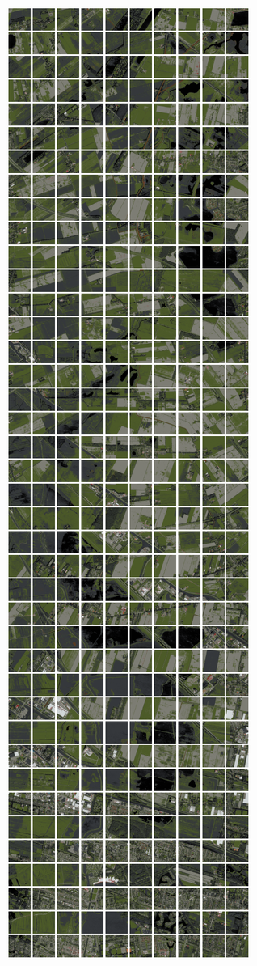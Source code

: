 <html>
<div>
<img src="https://github.com/HakkaTjakka/NL_TILE_MAP/blob/main/18/649/-1065/r.6490.-10650.png" height="44" width="44">
<img src="https://github.com/HakkaTjakka/NL_TILE_MAP/blob/main/18/649/-1065/r.6491.-10650.png" height="44" width="44">
<img src="https://github.com/HakkaTjakka/NL_TILE_MAP/blob/main/18/649/-1065/r.6492.-10650.png" height="44" width="44">
<img src="https://github.com/HakkaTjakka/NL_TILE_MAP/blob/main/18/649/-1065/r.6493.-10650.png" height="44" width="44">
<img src="https://github.com/HakkaTjakka/NL_TILE_MAP/blob/main/18/649/-1065/r.6494.-10650.png" height="44" width="44">
<img src="https://github.com/HakkaTjakka/NL_TILE_MAP/blob/main/18/649/-1065/r.6495.-10650.png" height="44" width="44">
<img src="https://github.com/HakkaTjakka/NL_TILE_MAP/blob/main/18/649/-1065/r.6496.-10650.png" height="44" width="44">
<img src="https://github.com/HakkaTjakka/NL_TILE_MAP/blob/main/18/649/-1065/r.6497.-10650.png" height="44" width="44">
<img src="https://github.com/HakkaTjakka/NL_TILE_MAP/blob/main/18/649/-1065/r.6498.-10650.png" height="44" width="44">
<img src="https://github.com/HakkaTjakka/NL_TILE_MAP/blob/main/18/649/-1065/r.6499.-10650.png" height="44" width="44">
<img src="https://github.com/HakkaTjakka/NL_TILE_MAP/blob/main/18/650/-1065/r.6500.-10650.png" height="44" width="44">
<img src="https://github.com/HakkaTjakka/NL_TILE_MAP/blob/main/18/650/-1065/r.6501.-10650.png" height="44" width="44">
<img src="https://github.com/HakkaTjakka/NL_TILE_MAP/blob/main/18/650/-1065/r.6502.-10650.png" height="44" width="44">
<img src="https://github.com/HakkaTjakka/NL_TILE_MAP/blob/main/18/650/-1065/r.6503.-10650.png" height="44" width="44">
<img src="https://github.com/HakkaTjakka/NL_TILE_MAP/blob/main/18/650/-1065/r.6504.-10650.png" height="44" width="44">
<img src="https://github.com/HakkaTjakka/NL_TILE_MAP/blob/main/18/650/-1065/r.6505.-10650.png" height="44" width="44">
<img src="https://github.com/HakkaTjakka/NL_TILE_MAP/blob/main/18/650/-1065/r.6506.-10650.png" height="44" width="44">
<img src="https://github.com/HakkaTjakka/NL_TILE_MAP/blob/main/18/650/-1065/r.6507.-10650.png" height="44" width="44">
<img src="https://github.com/HakkaTjakka/NL_TILE_MAP/blob/main/18/650/-1065/r.6508.-10650.png" height="44" width="44">
<img src="https://github.com/HakkaTjakka/NL_TILE_MAP/blob/main/18/650/-1065/r.6509.-10650.png" height="44" width="44">
<br>
<img src="https://github.com/HakkaTjakka/NL_TILE_MAP/blob/main/18/649/-1065/r.6490.-10649.png" height="44" width="44">
<img src="https://github.com/HakkaTjakka/NL_TILE_MAP/blob/main/18/649/-1065/r.6491.-10649.png" height="44" width="44">
<img src="https://github.com/HakkaTjakka/NL_TILE_MAP/blob/main/18/649/-1065/r.6492.-10649.png" height="44" width="44">
<img src="https://github.com/HakkaTjakka/NL_TILE_MAP/blob/main/18/649/-1065/r.6493.-10649.png" height="44" width="44">
<img src="https://github.com/HakkaTjakka/NL_TILE_MAP/blob/main/18/649/-1065/r.6494.-10649.png" height="44" width="44">
<img src="https://github.com/HakkaTjakka/NL_TILE_MAP/blob/main/18/649/-1065/r.6495.-10649.png" height="44" width="44">
<img src="https://github.com/HakkaTjakka/NL_TILE_MAP/blob/main/18/649/-1065/r.6496.-10649.png" height="44" width="44">
<img src="https://github.com/HakkaTjakka/NL_TILE_MAP/blob/main/18/649/-1065/r.6497.-10649.png" height="44" width="44">
<img src="https://github.com/HakkaTjakka/NL_TILE_MAP/blob/main/18/649/-1065/r.6498.-10649.png" height="44" width="44">
<img src="https://github.com/HakkaTjakka/NL_TILE_MAP/blob/main/18/649/-1065/r.6499.-10649.png" height="44" width="44">
<img src="https://github.com/HakkaTjakka/NL_TILE_MAP/blob/main/18/650/-1065/r.6500.-10649.png" height="44" width="44">
<img src="https://github.com/HakkaTjakka/NL_TILE_MAP/blob/main/18/650/-1065/r.6501.-10649.png" height="44" width="44">
<img src="https://github.com/HakkaTjakka/NL_TILE_MAP/blob/main/18/650/-1065/r.6502.-10649.png" height="44" width="44">
<img src="https://github.com/HakkaTjakka/NL_TILE_MAP/blob/main/18/650/-1065/r.6503.-10649.png" height="44" width="44">
<img src="https://github.com/HakkaTjakka/NL_TILE_MAP/blob/main/18/650/-1065/r.6504.-10649.png" height="44" width="44">
<img src="https://github.com/HakkaTjakka/NL_TILE_MAP/blob/main/18/650/-1065/r.6505.-10649.png" height="44" width="44">
<img src="https://github.com/HakkaTjakka/NL_TILE_MAP/blob/main/18/650/-1065/r.6506.-10649.png" height="44" width="44">
<img src="https://github.com/HakkaTjakka/NL_TILE_MAP/blob/main/18/650/-1065/r.6507.-10649.png" height="44" width="44">
<img src="https://github.com/HakkaTjakka/NL_TILE_MAP/blob/main/18/650/-1065/r.6508.-10649.png" height="44" width="44">
<img src="https://github.com/HakkaTjakka/NL_TILE_MAP/blob/main/18/650/-1065/r.6509.-10649.png" height="44" width="44">
<br>
<img src="https://github.com/HakkaTjakka/NL_TILE_MAP/blob/main/18/649/-1065/r.6490.-10648.png" height="44" width="44">
<img src="https://github.com/HakkaTjakka/NL_TILE_MAP/blob/main/18/649/-1065/r.6491.-10648.png" height="44" width="44">
<img src="https://github.com/HakkaTjakka/NL_TILE_MAP/blob/main/18/649/-1065/r.6492.-10648.png" height="44" width="44">
<img src="https://github.com/HakkaTjakka/NL_TILE_MAP/blob/main/18/649/-1065/r.6493.-10648.png" height="44" width="44">
<img src="https://github.com/HakkaTjakka/NL_TILE_MAP/blob/main/18/649/-1065/r.6494.-10648.png" height="44" width="44">
<img src="https://github.com/HakkaTjakka/NL_TILE_MAP/blob/main/18/649/-1065/r.6495.-10648.png" height="44" width="44">
<img src="https://github.com/HakkaTjakka/NL_TILE_MAP/blob/main/18/649/-1065/r.6496.-10648.png" height="44" width="44">
<img src="https://github.com/HakkaTjakka/NL_TILE_MAP/blob/main/18/649/-1065/r.6497.-10648.png" height="44" width="44">
<img src="https://github.com/HakkaTjakka/NL_TILE_MAP/blob/main/18/649/-1065/r.6498.-10648.png" height="44" width="44">
<img src="https://github.com/HakkaTjakka/NL_TILE_MAP/blob/main/18/649/-1065/r.6499.-10648.png" height="44" width="44">
<img src="https://github.com/HakkaTjakka/NL_TILE_MAP/blob/main/18/650/-1065/r.6500.-10648.png" height="44" width="44">
<img src="https://github.com/HakkaTjakka/NL_TILE_MAP/blob/main/18/650/-1065/r.6501.-10648.png" height="44" width="44">
<img src="https://github.com/HakkaTjakka/NL_TILE_MAP/blob/main/18/650/-1065/r.6502.-10648.png" height="44" width="44">
<img src="https://github.com/HakkaTjakka/NL_TILE_MAP/blob/main/18/650/-1065/r.6503.-10648.png" height="44" width="44">
<img src="https://github.com/HakkaTjakka/NL_TILE_MAP/blob/main/18/650/-1065/r.6504.-10648.png" height="44" width="44">
<img src="https://github.com/HakkaTjakka/NL_TILE_MAP/blob/main/18/650/-1065/r.6505.-10648.png" height="44" width="44">
<img src="https://github.com/HakkaTjakka/NL_TILE_MAP/blob/main/18/650/-1065/r.6506.-10648.png" height="44" width="44">
<img src="https://github.com/HakkaTjakka/NL_TILE_MAP/blob/main/18/650/-1065/r.6507.-10648.png" height="44" width="44">
<img src="https://github.com/HakkaTjakka/NL_TILE_MAP/blob/main/18/650/-1065/r.6508.-10648.png" height="44" width="44">
<img src="https://github.com/HakkaTjakka/NL_TILE_MAP/blob/main/18/650/-1065/r.6509.-10648.png" height="44" width="44">
<br>
<img src="https://github.com/HakkaTjakka/NL_TILE_MAP/blob/main/18/649/-1065/r.6490.-10647.png" height="44" width="44">
<img src="https://github.com/HakkaTjakka/NL_TILE_MAP/blob/main/18/649/-1065/r.6491.-10647.png" height="44" width="44">
<img src="https://github.com/HakkaTjakka/NL_TILE_MAP/blob/main/18/649/-1065/r.6492.-10647.png" height="44" width="44">
<img src="https://github.com/HakkaTjakka/NL_TILE_MAP/blob/main/18/649/-1065/r.6493.-10647.png" height="44" width="44">
<img src="https://github.com/HakkaTjakka/NL_TILE_MAP/blob/main/18/649/-1065/r.6494.-10647.png" height="44" width="44">
<img src="https://github.com/HakkaTjakka/NL_TILE_MAP/blob/main/18/649/-1065/r.6495.-10647.png" height="44" width="44">
<img src="https://github.com/HakkaTjakka/NL_TILE_MAP/blob/main/18/649/-1065/r.6496.-10647.png" height="44" width="44">
<img src="https://github.com/HakkaTjakka/NL_TILE_MAP/blob/main/18/649/-1065/r.6497.-10647.png" height="44" width="44">
<img src="https://github.com/HakkaTjakka/NL_TILE_MAP/blob/main/18/649/-1065/r.6498.-10647.png" height="44" width="44">
<img src="https://github.com/HakkaTjakka/NL_TILE_MAP/blob/main/18/649/-1065/r.6499.-10647.png" height="44" width="44">
<img src="https://github.com/HakkaTjakka/NL_TILE_MAP/blob/main/18/650/-1065/r.6500.-10647.png" height="44" width="44">
<img src="https://github.com/HakkaTjakka/NL_TILE_MAP/blob/main/18/650/-1065/r.6501.-10647.png" height="44" width="44">
<img src="https://github.com/HakkaTjakka/NL_TILE_MAP/blob/main/18/650/-1065/r.6502.-10647.png" height="44" width="44">
<img src="https://github.com/HakkaTjakka/NL_TILE_MAP/blob/main/18/650/-1065/r.6503.-10647.png" height="44" width="44">
<img src="https://github.com/HakkaTjakka/NL_TILE_MAP/blob/main/18/650/-1065/r.6504.-10647.png" height="44" width="44">
<img src="https://github.com/HakkaTjakka/NL_TILE_MAP/blob/main/18/650/-1065/r.6505.-10647.png" height="44" width="44">
<img src="https://github.com/HakkaTjakka/NL_TILE_MAP/blob/main/18/650/-1065/r.6506.-10647.png" height="44" width="44">
<img src="https://github.com/HakkaTjakka/NL_TILE_MAP/blob/main/18/650/-1065/r.6507.-10647.png" height="44" width="44">
<img src="https://github.com/HakkaTjakka/NL_TILE_MAP/blob/main/18/650/-1065/r.6508.-10647.png" height="44" width="44">
<img src="https://github.com/HakkaTjakka/NL_TILE_MAP/blob/main/18/650/-1065/r.6509.-10647.png" height="44" width="44">
<br>
<img src="https://github.com/HakkaTjakka/NL_TILE_MAP/blob/main/18/649/-1065/r.6490.-10646.png" height="44" width="44">
<img src="https://github.com/HakkaTjakka/NL_TILE_MAP/blob/main/18/649/-1065/r.6491.-10646.png" height="44" width="44">
<img src="https://github.com/HakkaTjakka/NL_TILE_MAP/blob/main/18/649/-1065/r.6492.-10646.png" height="44" width="44">
<img src="https://github.com/HakkaTjakka/NL_TILE_MAP/blob/main/18/649/-1065/r.6493.-10646.png" height="44" width="44">
<img src="https://github.com/HakkaTjakka/NL_TILE_MAP/blob/main/18/649/-1065/r.6494.-10646.png" height="44" width="44">
<img src="https://github.com/HakkaTjakka/NL_TILE_MAP/blob/main/18/649/-1065/r.6495.-10646.png" height="44" width="44">
<img src="https://github.com/HakkaTjakka/NL_TILE_MAP/blob/main/18/649/-1065/r.6496.-10646.png" height="44" width="44">
<img src="https://github.com/HakkaTjakka/NL_TILE_MAP/blob/main/18/649/-1065/r.6497.-10646.png" height="44" width="44">
<img src="https://github.com/HakkaTjakka/NL_TILE_MAP/blob/main/18/649/-1065/r.6498.-10646.png" height="44" width="44">
<img src="https://github.com/HakkaTjakka/NL_TILE_MAP/blob/main/18/649/-1065/r.6499.-10646.png" height="44" width="44">
<img src="https://github.com/HakkaTjakka/NL_TILE_MAP/blob/main/18/650/-1065/r.6500.-10646.png" height="44" width="44">
<img src="https://github.com/HakkaTjakka/NL_TILE_MAP/blob/main/18/650/-1065/r.6501.-10646.png" height="44" width="44">
<img src="https://github.com/HakkaTjakka/NL_TILE_MAP/blob/main/18/650/-1065/r.6502.-10646.png" height="44" width="44">
<img src="https://github.com/HakkaTjakka/NL_TILE_MAP/blob/main/18/650/-1065/r.6503.-10646.png" height="44" width="44">
<img src="https://github.com/HakkaTjakka/NL_TILE_MAP/blob/main/18/650/-1065/r.6504.-10646.png" height="44" width="44">
<img src="https://github.com/HakkaTjakka/NL_TILE_MAP/blob/main/18/650/-1065/r.6505.-10646.png" height="44" width="44">
<img src="https://github.com/HakkaTjakka/NL_TILE_MAP/blob/main/18/650/-1065/r.6506.-10646.png" height="44" width="44">
<img src="https://github.com/HakkaTjakka/NL_TILE_MAP/blob/main/18/650/-1065/r.6507.-10646.png" height="44" width="44">
<img src="https://github.com/HakkaTjakka/NL_TILE_MAP/blob/main/18/650/-1065/r.6508.-10646.png" height="44" width="44">
<img src="https://github.com/HakkaTjakka/NL_TILE_MAP/blob/main/18/650/-1065/r.6509.-10646.png" height="44" width="44">
<br>
<img src="https://github.com/HakkaTjakka/NL_TILE_MAP/blob/main/18/649/-1065/r.6490.-10645.png" height="44" width="44">
<img src="https://github.com/HakkaTjakka/NL_TILE_MAP/blob/main/18/649/-1065/r.6491.-10645.png" height="44" width="44">
<img src="https://github.com/HakkaTjakka/NL_TILE_MAP/blob/main/18/649/-1065/r.6492.-10645.png" height="44" width="44">
<img src="https://github.com/HakkaTjakka/NL_TILE_MAP/blob/main/18/649/-1065/r.6493.-10645.png" height="44" width="44">
<img src="https://github.com/HakkaTjakka/NL_TILE_MAP/blob/main/18/649/-1065/r.6494.-10645.png" height="44" width="44">
<img src="https://github.com/HakkaTjakka/NL_TILE_MAP/blob/main/18/649/-1065/r.6495.-10645.png" height="44" width="44">
<img src="https://github.com/HakkaTjakka/NL_TILE_MAP/blob/main/18/649/-1065/r.6496.-10645.png" height="44" width="44">
<img src="https://github.com/HakkaTjakka/NL_TILE_MAP/blob/main/18/649/-1065/r.6497.-10645.png" height="44" width="44">
<img src="https://github.com/HakkaTjakka/NL_TILE_MAP/blob/main/18/649/-1065/r.6498.-10645.png" height="44" width="44">
<img src="https://github.com/HakkaTjakka/NL_TILE_MAP/blob/main/18/649/-1065/r.6499.-10645.png" height="44" width="44">
<img src="https://github.com/HakkaTjakka/NL_TILE_MAP/blob/main/18/650/-1065/r.6500.-10645.png" height="44" width="44">
<img src="https://github.com/HakkaTjakka/NL_TILE_MAP/blob/main/18/650/-1065/r.6501.-10645.png" height="44" width="44">
<img src="https://github.com/HakkaTjakka/NL_TILE_MAP/blob/main/18/650/-1065/r.6502.-10645.png" height="44" width="44">
<img src="https://github.com/HakkaTjakka/NL_TILE_MAP/blob/main/18/650/-1065/r.6503.-10645.png" height="44" width="44">
<img src="https://github.com/HakkaTjakka/NL_TILE_MAP/blob/main/18/650/-1065/r.6504.-10645.png" height="44" width="44">
<img src="https://github.com/HakkaTjakka/NL_TILE_MAP/blob/main/18/650/-1065/r.6505.-10645.png" height="44" width="44">
<img src="https://github.com/HakkaTjakka/NL_TILE_MAP/blob/main/18/650/-1065/r.6506.-10645.png" height="44" width="44">
<img src="https://github.com/HakkaTjakka/NL_TILE_MAP/blob/main/18/650/-1065/r.6507.-10645.png" height="44" width="44">
<img src="https://github.com/HakkaTjakka/NL_TILE_MAP/blob/main/18/650/-1065/r.6508.-10645.png" height="44" width="44">
<img src="https://github.com/HakkaTjakka/NL_TILE_MAP/blob/main/18/650/-1065/r.6509.-10645.png" height="44" width="44">
<br>
<img src="https://github.com/HakkaTjakka/NL_TILE_MAP/blob/main/18/649/-1065/r.6490.-10644.png" height="44" width="44">
<img src="https://github.com/HakkaTjakka/NL_TILE_MAP/blob/main/18/649/-1065/r.6491.-10644.png" height="44" width="44">
<img src="https://github.com/HakkaTjakka/NL_TILE_MAP/blob/main/18/649/-1065/r.6492.-10644.png" height="44" width="44">
<img src="https://github.com/HakkaTjakka/NL_TILE_MAP/blob/main/18/649/-1065/r.6493.-10644.png" height="44" width="44">
<img src="https://github.com/HakkaTjakka/NL_TILE_MAP/blob/main/18/649/-1065/r.6494.-10644.png" height="44" width="44">
<img src="https://github.com/HakkaTjakka/NL_TILE_MAP/blob/main/18/649/-1065/r.6495.-10644.png" height="44" width="44">
<img src="https://github.com/HakkaTjakka/NL_TILE_MAP/blob/main/18/649/-1065/r.6496.-10644.png" height="44" width="44">
<img src="https://github.com/HakkaTjakka/NL_TILE_MAP/blob/main/18/649/-1065/r.6497.-10644.png" height="44" width="44">
<img src="https://github.com/HakkaTjakka/NL_TILE_MAP/blob/main/18/649/-1065/r.6498.-10644.png" height="44" width="44">
<img src="https://github.com/HakkaTjakka/NL_TILE_MAP/blob/main/18/649/-1065/r.6499.-10644.png" height="44" width="44">
<img src="https://github.com/HakkaTjakka/NL_TILE_MAP/blob/main/18/650/-1065/r.6500.-10644.png" height="44" width="44">
<img src="https://github.com/HakkaTjakka/NL_TILE_MAP/blob/main/18/650/-1065/r.6501.-10644.png" height="44" width="44">
<img src="https://github.com/HakkaTjakka/NL_TILE_MAP/blob/main/18/650/-1065/r.6502.-10644.png" height="44" width="44">
<img src="https://github.com/HakkaTjakka/NL_TILE_MAP/blob/main/18/650/-1065/r.6503.-10644.png" height="44" width="44">
<img src="https://github.com/HakkaTjakka/NL_TILE_MAP/blob/main/18/650/-1065/r.6504.-10644.png" height="44" width="44">
<img src="https://github.com/HakkaTjakka/NL_TILE_MAP/blob/main/18/650/-1065/r.6505.-10644.png" height="44" width="44">
<img src="https://github.com/HakkaTjakka/NL_TILE_MAP/blob/main/18/650/-1065/r.6506.-10644.png" height="44" width="44">
<img src="https://github.com/HakkaTjakka/NL_TILE_MAP/blob/main/18/650/-1065/r.6507.-10644.png" height="44" width="44">
<img src="https://github.com/HakkaTjakka/NL_TILE_MAP/blob/main/18/650/-1065/r.6508.-10644.png" height="44" width="44">
<img src="https://github.com/HakkaTjakka/NL_TILE_MAP/blob/main/18/650/-1065/r.6509.-10644.png" height="44" width="44">
<br>
<img src="https://github.com/HakkaTjakka/NL_TILE_MAP/blob/main/18/649/-1065/r.6490.-10643.png" height="44" width="44">
<img src="https://github.com/HakkaTjakka/NL_TILE_MAP/blob/main/18/649/-1065/r.6491.-10643.png" height="44" width="44">
<img src="https://github.com/HakkaTjakka/NL_TILE_MAP/blob/main/18/649/-1065/r.6492.-10643.png" height="44" width="44">
<img src="https://github.com/HakkaTjakka/NL_TILE_MAP/blob/main/18/649/-1065/r.6493.-10643.png" height="44" width="44">
<img src="https://github.com/HakkaTjakka/NL_TILE_MAP/blob/main/18/649/-1065/r.6494.-10643.png" height="44" width="44">
<img src="https://github.com/HakkaTjakka/NL_TILE_MAP/blob/main/18/649/-1065/r.6495.-10643.png" height="44" width="44">
<img src="https://github.com/HakkaTjakka/NL_TILE_MAP/blob/main/18/649/-1065/r.6496.-10643.png" height="44" width="44">
<img src="https://github.com/HakkaTjakka/NL_TILE_MAP/blob/main/18/649/-1065/r.6497.-10643.png" height="44" width="44">
<img src="https://github.com/HakkaTjakka/NL_TILE_MAP/blob/main/18/649/-1065/r.6498.-10643.png" height="44" width="44">
<img src="https://github.com/HakkaTjakka/NL_TILE_MAP/blob/main/18/649/-1065/r.6499.-10643.png" height="44" width="44">
<img src="https://github.com/HakkaTjakka/NL_TILE_MAP/blob/main/18/650/-1065/r.6500.-10643.png" height="44" width="44">
<img src="https://github.com/HakkaTjakka/NL_TILE_MAP/blob/main/18/650/-1065/r.6501.-10643.png" height="44" width="44">
<img src="https://github.com/HakkaTjakka/NL_TILE_MAP/blob/main/18/650/-1065/r.6502.-10643.png" height="44" width="44">
<img src="https://github.com/HakkaTjakka/NL_TILE_MAP/blob/main/18/650/-1065/r.6503.-10643.png" height="44" width="44">
<img src="https://github.com/HakkaTjakka/NL_TILE_MAP/blob/main/18/650/-1065/r.6504.-10643.png" height="44" width="44">
<img src="https://github.com/HakkaTjakka/NL_TILE_MAP/blob/main/18/650/-1065/r.6505.-10643.png" height="44" width="44">
<img src="https://github.com/HakkaTjakka/NL_TILE_MAP/blob/main/18/650/-1065/r.6506.-10643.png" height="44" width="44">
<img src="https://github.com/HakkaTjakka/NL_TILE_MAP/blob/main/18/650/-1065/r.6507.-10643.png" height="44" width="44">
<img src="https://github.com/HakkaTjakka/NL_TILE_MAP/blob/main/18/650/-1065/r.6508.-10643.png" height="44" width="44">
<img src="https://github.com/HakkaTjakka/NL_TILE_MAP/blob/main/18/650/-1065/r.6509.-10643.png" height="44" width="44">
<br>
<img src="https://github.com/HakkaTjakka/NL_TILE_MAP/blob/main/18/649/-1065/r.6490.-10642.png" height="44" width="44">
<img src="https://github.com/HakkaTjakka/NL_TILE_MAP/blob/main/18/649/-1065/r.6491.-10642.png" height="44" width="44">
<img src="https://github.com/HakkaTjakka/NL_TILE_MAP/blob/main/18/649/-1065/r.6492.-10642.png" height="44" width="44">
<img src="https://github.com/HakkaTjakka/NL_TILE_MAP/blob/main/18/649/-1065/r.6493.-10642.png" height="44" width="44">
<img src="https://github.com/HakkaTjakka/NL_TILE_MAP/blob/main/18/649/-1065/r.6494.-10642.png" height="44" width="44">
<img src="https://github.com/HakkaTjakka/NL_TILE_MAP/blob/main/18/649/-1065/r.6495.-10642.png" height="44" width="44">
<img src="https://github.com/HakkaTjakka/NL_TILE_MAP/blob/main/18/649/-1065/r.6496.-10642.png" height="44" width="44">
<img src="https://github.com/HakkaTjakka/NL_TILE_MAP/blob/main/18/649/-1065/r.6497.-10642.png" height="44" width="44">
<img src="https://github.com/HakkaTjakka/NL_TILE_MAP/blob/main/18/649/-1065/r.6498.-10642.png" height="44" width="44">
<img src="https://github.com/HakkaTjakka/NL_TILE_MAP/blob/main/18/649/-1065/r.6499.-10642.png" height="44" width="44">
<img src="https://github.com/HakkaTjakka/NL_TILE_MAP/blob/main/18/650/-1065/r.6500.-10642.png" height="44" width="44">
<img src="https://github.com/HakkaTjakka/NL_TILE_MAP/blob/main/18/650/-1065/r.6501.-10642.png" height="44" width="44">
<img src="https://github.com/HakkaTjakka/NL_TILE_MAP/blob/main/18/650/-1065/r.6502.-10642.png" height="44" width="44">
<img src="https://github.com/HakkaTjakka/NL_TILE_MAP/blob/main/18/650/-1065/r.6503.-10642.png" height="44" width="44">
<img src="https://github.com/HakkaTjakka/NL_TILE_MAP/blob/main/18/650/-1065/r.6504.-10642.png" height="44" width="44">
<img src="https://github.com/HakkaTjakka/NL_TILE_MAP/blob/main/18/650/-1065/r.6505.-10642.png" height="44" width="44">
<img src="https://github.com/HakkaTjakka/NL_TILE_MAP/blob/main/18/650/-1065/r.6506.-10642.png" height="44" width="44">
<img src="https://github.com/HakkaTjakka/NL_TILE_MAP/blob/main/18/650/-1065/r.6507.-10642.png" height="44" width="44">
<img src="https://github.com/HakkaTjakka/NL_TILE_MAP/blob/main/18/650/-1065/r.6508.-10642.png" height="44" width="44">
<img src="https://github.com/HakkaTjakka/NL_TILE_MAP/blob/main/18/650/-1065/r.6509.-10642.png" height="44" width="44">
<br>
<img src="https://github.com/HakkaTjakka/NL_TILE_MAP/blob/main/18/649/-1065/r.6490.-10641.png" height="44" width="44">
<img src="https://github.com/HakkaTjakka/NL_TILE_MAP/blob/main/18/649/-1065/r.6491.-10641.png" height="44" width="44">
<img src="https://github.com/HakkaTjakka/NL_TILE_MAP/blob/main/18/649/-1065/r.6492.-10641.png" height="44" width="44">
<img src="https://github.com/HakkaTjakka/NL_TILE_MAP/blob/main/18/649/-1065/r.6493.-10641.png" height="44" width="44">
<img src="https://github.com/HakkaTjakka/NL_TILE_MAP/blob/main/18/649/-1065/r.6494.-10641.png" height="44" width="44">
<img src="https://github.com/HakkaTjakka/NL_TILE_MAP/blob/main/18/649/-1065/r.6495.-10641.png" height="44" width="44">
<img src="https://github.com/HakkaTjakka/NL_TILE_MAP/blob/main/18/649/-1065/r.6496.-10641.png" height="44" width="44">
<img src="https://github.com/HakkaTjakka/NL_TILE_MAP/blob/main/18/649/-1065/r.6497.-10641.png" height="44" width="44">
<img src="https://github.com/HakkaTjakka/NL_TILE_MAP/blob/main/18/649/-1065/r.6498.-10641.png" height="44" width="44">
<img src="https://github.com/HakkaTjakka/NL_TILE_MAP/blob/main/18/649/-1065/r.6499.-10641.png" height="44" width="44">
<img src="https://github.com/HakkaTjakka/NL_TILE_MAP/blob/main/18/650/-1065/r.6500.-10641.png" height="44" width="44">
<img src="https://github.com/HakkaTjakka/NL_TILE_MAP/blob/main/18/650/-1065/r.6501.-10641.png" height="44" width="44">
<img src="https://github.com/HakkaTjakka/NL_TILE_MAP/blob/main/18/650/-1065/r.6502.-10641.png" height="44" width="44">
<img src="https://github.com/HakkaTjakka/NL_TILE_MAP/blob/main/18/650/-1065/r.6503.-10641.png" height="44" width="44">
<img src="https://github.com/HakkaTjakka/NL_TILE_MAP/blob/main/18/650/-1065/r.6504.-10641.png" height="44" width="44">
<img src="https://github.com/HakkaTjakka/NL_TILE_MAP/blob/main/18/650/-1065/r.6505.-10641.png" height="44" width="44">
<img src="https://github.com/HakkaTjakka/NL_TILE_MAP/blob/main/18/650/-1065/r.6506.-10641.png" height="44" width="44">
<img src="https://github.com/HakkaTjakka/NL_TILE_MAP/blob/main/18/650/-1065/r.6507.-10641.png" height="44" width="44">
<img src="https://github.com/HakkaTjakka/NL_TILE_MAP/blob/main/18/650/-1065/r.6508.-10641.png" height="44" width="44">
<img src="https://github.com/HakkaTjakka/NL_TILE_MAP/blob/main/18/650/-1065/r.6509.-10641.png" height="44" width="44">
<br>
<img src="https://github.com/HakkaTjakka/NL_TILE_MAP/blob/main/18/649/-1064/r.6490.-10640.png" height="44" width="44">
<img src="https://github.com/HakkaTjakka/NL_TILE_MAP/blob/main/18/649/-1064/r.6491.-10640.png" height="44" width="44">
<img src="https://github.com/HakkaTjakka/NL_TILE_MAP/blob/main/18/649/-1064/r.6492.-10640.png" height="44" width="44">
<img src="https://github.com/HakkaTjakka/NL_TILE_MAP/blob/main/18/649/-1064/r.6493.-10640.png" height="44" width="44">
<img src="https://github.com/HakkaTjakka/NL_TILE_MAP/blob/main/18/649/-1064/r.6494.-10640.png" height="44" width="44">
<img src="https://github.com/HakkaTjakka/NL_TILE_MAP/blob/main/18/649/-1064/r.6495.-10640.png" height="44" width="44">
<img src="https://github.com/HakkaTjakka/NL_TILE_MAP/blob/main/18/649/-1064/r.6496.-10640.png" height="44" width="44">
<img src="https://github.com/HakkaTjakka/NL_TILE_MAP/blob/main/18/649/-1064/r.6497.-10640.png" height="44" width="44">
<img src="https://github.com/HakkaTjakka/NL_TILE_MAP/blob/main/18/649/-1064/r.6498.-10640.png" height="44" width="44">
<img src="https://github.com/HakkaTjakka/NL_TILE_MAP/blob/main/18/649/-1064/r.6499.-10640.png" height="44" width="44">
<img src="https://github.com/HakkaTjakka/NL_TILE_MAP/blob/main/18/650/-1064/r.6500.-10640.png" height="44" width="44">
<img src="https://github.com/HakkaTjakka/NL_TILE_MAP/blob/main/18/650/-1064/r.6501.-10640.png" height="44" width="44">
<img src="https://github.com/HakkaTjakka/NL_TILE_MAP/blob/main/18/650/-1064/r.6502.-10640.png" height="44" width="44">
<img src="https://github.com/HakkaTjakka/NL_TILE_MAP/blob/main/18/650/-1064/r.6503.-10640.png" height="44" width="44">
<img src="https://github.com/HakkaTjakka/NL_TILE_MAP/blob/main/18/650/-1064/r.6504.-10640.png" height="44" width="44">
<img src="https://github.com/HakkaTjakka/NL_TILE_MAP/blob/main/18/650/-1064/r.6505.-10640.png" height="44" width="44">
<img src="https://github.com/HakkaTjakka/NL_TILE_MAP/blob/main/18/650/-1064/r.6506.-10640.png" height="44" width="44">
<img src="https://github.com/HakkaTjakka/NL_TILE_MAP/blob/main/18/650/-1064/r.6507.-10640.png" height="44" width="44">
<img src="https://github.com/HakkaTjakka/NL_TILE_MAP/blob/main/18/650/-1064/r.6508.-10640.png" height="44" width="44">
<img src="https://github.com/HakkaTjakka/NL_TILE_MAP/blob/main/18/650/-1064/r.6509.-10640.png" height="44" width="44">
<br>
<img src="https://github.com/HakkaTjakka/NL_TILE_MAP/blob/main/18/649/-1064/r.6490.-10639.png" height="44" width="44">
<img src="https://github.com/HakkaTjakka/NL_TILE_MAP/blob/main/18/649/-1064/r.6491.-10639.png" height="44" width="44">
<img src="https://github.com/HakkaTjakka/NL_TILE_MAP/blob/main/18/649/-1064/r.6492.-10639.png" height="44" width="44">
<img src="https://github.com/HakkaTjakka/NL_TILE_MAP/blob/main/18/649/-1064/r.6493.-10639.png" height="44" width="44">
<img src="https://github.com/HakkaTjakka/NL_TILE_MAP/blob/main/18/649/-1064/r.6494.-10639.png" height="44" width="44">
<img src="https://github.com/HakkaTjakka/NL_TILE_MAP/blob/main/18/649/-1064/r.6495.-10639.png" height="44" width="44">
<img src="https://github.com/HakkaTjakka/NL_TILE_MAP/blob/main/18/649/-1064/r.6496.-10639.png" height="44" width="44">
<img src="https://github.com/HakkaTjakka/NL_TILE_MAP/blob/main/18/649/-1064/r.6497.-10639.png" height="44" width="44">
<img src="https://github.com/HakkaTjakka/NL_TILE_MAP/blob/main/18/649/-1064/r.6498.-10639.png" height="44" width="44">
<img src="https://github.com/HakkaTjakka/NL_TILE_MAP/blob/main/18/649/-1064/r.6499.-10639.png" height="44" width="44">
<img src="https://github.com/HakkaTjakka/NL_TILE_MAP/blob/main/18/650/-1064/r.6500.-10639.png" height="44" width="44">
<img src="https://github.com/HakkaTjakka/NL_TILE_MAP/blob/main/18/650/-1064/r.6501.-10639.png" height="44" width="44">
<img src="https://github.com/HakkaTjakka/NL_TILE_MAP/blob/main/18/650/-1064/r.6502.-10639.png" height="44" width="44">
<img src="https://github.com/HakkaTjakka/NL_TILE_MAP/blob/main/18/650/-1064/r.6503.-10639.png" height="44" width="44">
<img src="https://github.com/HakkaTjakka/NL_TILE_MAP/blob/main/18/650/-1064/r.6504.-10639.png" height="44" width="44">
<img src="https://github.com/HakkaTjakka/NL_TILE_MAP/blob/main/18/650/-1064/r.6505.-10639.png" height="44" width="44">
<img src="https://github.com/HakkaTjakka/NL_TILE_MAP/blob/main/18/650/-1064/r.6506.-10639.png" height="44" width="44">
<img src="https://github.com/HakkaTjakka/NL_TILE_MAP/blob/main/18/650/-1064/r.6507.-10639.png" height="44" width="44">
<img src="https://github.com/HakkaTjakka/NL_TILE_MAP/blob/main/18/650/-1064/r.6508.-10639.png" height="44" width="44">
<img src="https://github.com/HakkaTjakka/NL_TILE_MAP/blob/main/18/650/-1064/r.6509.-10639.png" height="44" width="44">
<br>
<img src="https://github.com/HakkaTjakka/NL_TILE_MAP/blob/main/18/649/-1064/r.6490.-10638.png" height="44" width="44">
<img src="https://github.com/HakkaTjakka/NL_TILE_MAP/blob/main/18/649/-1064/r.6491.-10638.png" height="44" width="44">
<img src="https://github.com/HakkaTjakka/NL_TILE_MAP/blob/main/18/649/-1064/r.6492.-10638.png" height="44" width="44">
<img src="https://github.com/HakkaTjakka/NL_TILE_MAP/blob/main/18/649/-1064/r.6493.-10638.png" height="44" width="44">
<img src="https://github.com/HakkaTjakka/NL_TILE_MAP/blob/main/18/649/-1064/r.6494.-10638.png" height="44" width="44">
<img src="https://github.com/HakkaTjakka/NL_TILE_MAP/blob/main/18/649/-1064/r.6495.-10638.png" height="44" width="44">
<img src="https://github.com/HakkaTjakka/NL_TILE_MAP/blob/main/18/649/-1064/r.6496.-10638.png" height="44" width="44">
<img src="https://github.com/HakkaTjakka/NL_TILE_MAP/blob/main/18/649/-1064/r.6497.-10638.png" height="44" width="44">
<img src="https://github.com/HakkaTjakka/NL_TILE_MAP/blob/main/18/649/-1064/r.6498.-10638.png" height="44" width="44">
<img src="https://github.com/HakkaTjakka/NL_TILE_MAP/blob/main/18/649/-1064/r.6499.-10638.png" height="44" width="44">
<img src="https://github.com/HakkaTjakka/NL_TILE_MAP/blob/main/18/650/-1064/r.6500.-10638.png" height="44" width="44">
<img src="https://github.com/HakkaTjakka/NL_TILE_MAP/blob/main/18/650/-1064/r.6501.-10638.png" height="44" width="44">
<img src="https://github.com/HakkaTjakka/NL_TILE_MAP/blob/main/18/650/-1064/r.6502.-10638.png" height="44" width="44">
<img src="https://github.com/HakkaTjakka/NL_TILE_MAP/blob/main/18/650/-1064/r.6503.-10638.png" height="44" width="44">
<img src="https://github.com/HakkaTjakka/NL_TILE_MAP/blob/main/18/650/-1064/r.6504.-10638.png" height="44" width="44">
<img src="https://github.com/HakkaTjakka/NL_TILE_MAP/blob/main/18/650/-1064/r.6505.-10638.png" height="44" width="44">
<img src="https://github.com/HakkaTjakka/NL_TILE_MAP/blob/main/18/650/-1064/r.6506.-10638.png" height="44" width="44">
<img src="https://github.com/HakkaTjakka/NL_TILE_MAP/blob/main/18/650/-1064/r.6507.-10638.png" height="44" width="44">
<img src="https://github.com/HakkaTjakka/NL_TILE_MAP/blob/main/18/650/-1064/r.6508.-10638.png" height="44" width="44">
<img src="https://github.com/HakkaTjakka/NL_TILE_MAP/blob/main/18/650/-1064/r.6509.-10638.png" height="44" width="44">
<br>
<img src="https://github.com/HakkaTjakka/NL_TILE_MAP/blob/main/18/649/-1064/r.6490.-10637.png" height="44" width="44">
<img src="https://github.com/HakkaTjakka/NL_TILE_MAP/blob/main/18/649/-1064/r.6491.-10637.png" height="44" width="44">
<img src="https://github.com/HakkaTjakka/NL_TILE_MAP/blob/main/18/649/-1064/r.6492.-10637.png" height="44" width="44">
<img src="https://github.com/HakkaTjakka/NL_TILE_MAP/blob/main/18/649/-1064/r.6493.-10637.png" height="44" width="44">
<img src="https://github.com/HakkaTjakka/NL_TILE_MAP/blob/main/18/649/-1064/r.6494.-10637.png" height="44" width="44">
<img src="https://github.com/HakkaTjakka/NL_TILE_MAP/blob/main/18/649/-1064/r.6495.-10637.png" height="44" width="44">
<img src="https://github.com/HakkaTjakka/NL_TILE_MAP/blob/main/18/649/-1064/r.6496.-10637.png" height="44" width="44">
<img src="https://github.com/HakkaTjakka/NL_TILE_MAP/blob/main/18/649/-1064/r.6497.-10637.png" height="44" width="44">
<img src="https://github.com/HakkaTjakka/NL_TILE_MAP/blob/main/18/649/-1064/r.6498.-10637.png" height="44" width="44">
<img src="https://github.com/HakkaTjakka/NL_TILE_MAP/blob/main/18/649/-1064/r.6499.-10637.png" height="44" width="44">
<img src="https://github.com/HakkaTjakka/NL_TILE_MAP/blob/main/18/650/-1064/r.6500.-10637.png" height="44" width="44">
<img src="https://github.com/HakkaTjakka/NL_TILE_MAP/blob/main/18/650/-1064/r.6501.-10637.png" height="44" width="44">
<img src="https://github.com/HakkaTjakka/NL_TILE_MAP/blob/main/18/650/-1064/r.6502.-10637.png" height="44" width="44">
<img src="https://github.com/HakkaTjakka/NL_TILE_MAP/blob/main/18/650/-1064/r.6503.-10637.png" height="44" width="44">
<img src="https://github.com/HakkaTjakka/NL_TILE_MAP/blob/main/18/650/-1064/r.6504.-10637.png" height="44" width="44">
<img src="https://github.com/HakkaTjakka/NL_TILE_MAP/blob/main/18/650/-1064/r.6505.-10637.png" height="44" width="44">
<img src="https://github.com/HakkaTjakka/NL_TILE_MAP/blob/main/18/650/-1064/r.6506.-10637.png" height="44" width="44">
<img src="https://github.com/HakkaTjakka/NL_TILE_MAP/blob/main/18/650/-1064/r.6507.-10637.png" height="44" width="44">
<img src="https://github.com/HakkaTjakka/NL_TILE_MAP/blob/main/18/650/-1064/r.6508.-10637.png" height="44" width="44">
<img src="https://github.com/HakkaTjakka/NL_TILE_MAP/blob/main/18/650/-1064/r.6509.-10637.png" height="44" width="44">
<br>
<img src="https://github.com/HakkaTjakka/NL_TILE_MAP/blob/main/18/649/-1064/r.6490.-10636.png" height="44" width="44">
<img src="https://github.com/HakkaTjakka/NL_TILE_MAP/blob/main/18/649/-1064/r.6491.-10636.png" height="44" width="44">
<img src="https://github.com/HakkaTjakka/NL_TILE_MAP/blob/main/18/649/-1064/r.6492.-10636.png" height="44" width="44">
<img src="https://github.com/HakkaTjakka/NL_TILE_MAP/blob/main/18/649/-1064/r.6493.-10636.png" height="44" width="44">
<img src="https://github.com/HakkaTjakka/NL_TILE_MAP/blob/main/18/649/-1064/r.6494.-10636.png" height="44" width="44">
<img src="https://github.com/HakkaTjakka/NL_TILE_MAP/blob/main/18/649/-1064/r.6495.-10636.png" height="44" width="44">
<img src="https://github.com/HakkaTjakka/NL_TILE_MAP/blob/main/18/649/-1064/r.6496.-10636.png" height="44" width="44">
<img src="https://github.com/HakkaTjakka/NL_TILE_MAP/blob/main/18/649/-1064/r.6497.-10636.png" height="44" width="44">
<img src="https://github.com/HakkaTjakka/NL_TILE_MAP/blob/main/18/649/-1064/r.6498.-10636.png" height="44" width="44">
<img src="https://github.com/HakkaTjakka/NL_TILE_MAP/blob/main/18/649/-1064/r.6499.-10636.png" height="44" width="44">
<img src="https://github.com/HakkaTjakka/NL_TILE_MAP/blob/main/18/650/-1064/r.6500.-10636.png" height="44" width="44">
<img src="https://github.com/HakkaTjakka/NL_TILE_MAP/blob/main/18/650/-1064/r.6501.-10636.png" height="44" width="44">
<img src="https://github.com/HakkaTjakka/NL_TILE_MAP/blob/main/18/650/-1064/r.6502.-10636.png" height="44" width="44">
<img src="https://github.com/HakkaTjakka/NL_TILE_MAP/blob/main/18/650/-1064/r.6503.-10636.png" height="44" width="44">
<img src="https://github.com/HakkaTjakka/NL_TILE_MAP/blob/main/18/650/-1064/r.6504.-10636.png" height="44" width="44">
<img src="https://github.com/HakkaTjakka/NL_TILE_MAP/blob/main/18/650/-1064/r.6505.-10636.png" height="44" width="44">
<img src="https://github.com/HakkaTjakka/NL_TILE_MAP/blob/main/18/650/-1064/r.6506.-10636.png" height="44" width="44">
<img src="https://github.com/HakkaTjakka/NL_TILE_MAP/blob/main/18/650/-1064/r.6507.-10636.png" height="44" width="44">
<img src="https://github.com/HakkaTjakka/NL_TILE_MAP/blob/main/18/650/-1064/r.6508.-10636.png" height="44" width="44">
<img src="https://github.com/HakkaTjakka/NL_TILE_MAP/blob/main/18/650/-1064/r.6509.-10636.png" height="44" width="44">
<br>
<img src="https://github.com/HakkaTjakka/NL_TILE_MAP/blob/main/18/649/-1064/r.6490.-10635.png" height="44" width="44">
<img src="https://github.com/HakkaTjakka/NL_TILE_MAP/blob/main/18/649/-1064/r.6491.-10635.png" height="44" width="44">
<img src="https://github.com/HakkaTjakka/NL_TILE_MAP/blob/main/18/649/-1064/r.6492.-10635.png" height="44" width="44">
<img src="https://github.com/HakkaTjakka/NL_TILE_MAP/blob/main/18/649/-1064/r.6493.-10635.png" height="44" width="44">
<img src="https://github.com/HakkaTjakka/NL_TILE_MAP/blob/main/18/649/-1064/r.6494.-10635.png" height="44" width="44">
<img src="https://github.com/HakkaTjakka/NL_TILE_MAP/blob/main/18/649/-1064/r.6495.-10635.png" height="44" width="44">
<img src="https://github.com/HakkaTjakka/NL_TILE_MAP/blob/main/18/649/-1064/r.6496.-10635.png" height="44" width="44">
<img src="https://github.com/HakkaTjakka/NL_TILE_MAP/blob/main/18/649/-1064/r.6497.-10635.png" height="44" width="44">
<img src="https://github.com/HakkaTjakka/NL_TILE_MAP/blob/main/18/649/-1064/r.6498.-10635.png" height="44" width="44">
<img src="https://github.com/HakkaTjakka/NL_TILE_MAP/blob/main/18/649/-1064/r.6499.-10635.png" height="44" width="44">
<img src="https://github.com/HakkaTjakka/NL_TILE_MAP/blob/main/18/650/-1064/r.6500.-10635.png" height="44" width="44">
<img src="https://github.com/HakkaTjakka/NL_TILE_MAP/blob/main/18/650/-1064/r.6501.-10635.png" height="44" width="44">
<img src="https://github.com/HakkaTjakka/NL_TILE_MAP/blob/main/18/650/-1064/r.6502.-10635.png" height="44" width="44">
<img src="https://github.com/HakkaTjakka/NL_TILE_MAP/blob/main/18/650/-1064/r.6503.-10635.png" height="44" width="44">
<img src="https://github.com/HakkaTjakka/NL_TILE_MAP/blob/main/18/650/-1064/r.6504.-10635.png" height="44" width="44">
<img src="https://github.com/HakkaTjakka/NL_TILE_MAP/blob/main/18/650/-1064/r.6505.-10635.png" height="44" width="44">
<img src="https://github.com/HakkaTjakka/NL_TILE_MAP/blob/main/18/650/-1064/r.6506.-10635.png" height="44" width="44">
<img src="https://github.com/HakkaTjakka/NL_TILE_MAP/blob/main/18/650/-1064/r.6507.-10635.png" height="44" width="44">
<img src="https://github.com/HakkaTjakka/NL_TILE_MAP/blob/main/18/650/-1064/r.6508.-10635.png" height="44" width="44">
<img src="https://github.com/HakkaTjakka/NL_TILE_MAP/blob/main/18/650/-1064/r.6509.-10635.png" height="44" width="44">
<br>
<img src="https://github.com/HakkaTjakka/NL_TILE_MAP/blob/main/18/649/-1064/r.6490.-10634.png" height="44" width="44">
<img src="https://github.com/HakkaTjakka/NL_TILE_MAP/blob/main/18/649/-1064/r.6491.-10634.png" height="44" width="44">
<img src="https://github.com/HakkaTjakka/NL_TILE_MAP/blob/main/18/649/-1064/r.6492.-10634.png" height="44" width="44">
<img src="https://github.com/HakkaTjakka/NL_TILE_MAP/blob/main/18/649/-1064/r.6493.-10634.png" height="44" width="44">
<img src="https://github.com/HakkaTjakka/NL_TILE_MAP/blob/main/18/649/-1064/r.6494.-10634.png" height="44" width="44">
<img src="https://github.com/HakkaTjakka/NL_TILE_MAP/blob/main/18/649/-1064/r.6495.-10634.png" height="44" width="44">
<img src="https://github.com/HakkaTjakka/NL_TILE_MAP/blob/main/18/649/-1064/r.6496.-10634.png" height="44" width="44">
<img src="https://github.com/HakkaTjakka/NL_TILE_MAP/blob/main/18/649/-1064/r.6497.-10634.png" height="44" width="44">
<img src="https://github.com/HakkaTjakka/NL_TILE_MAP/blob/main/18/649/-1064/r.6498.-10634.png" height="44" width="44">
<img src="https://github.com/HakkaTjakka/NL_TILE_MAP/blob/main/18/649/-1064/r.6499.-10634.png" height="44" width="44">
<img src="https://github.com/HakkaTjakka/NL_TILE_MAP/blob/main/18/650/-1064/r.6500.-10634.png" height="44" width="44">
<img src="https://github.com/HakkaTjakka/NL_TILE_MAP/blob/main/18/650/-1064/r.6501.-10634.png" height="44" width="44">
<img src="https://github.com/HakkaTjakka/NL_TILE_MAP/blob/main/18/650/-1064/r.6502.-10634.png" height="44" width="44">
<img src="https://github.com/HakkaTjakka/NL_TILE_MAP/blob/main/18/650/-1064/r.6503.-10634.png" height="44" width="44">
<img src="https://github.com/HakkaTjakka/NL_TILE_MAP/blob/main/18/650/-1064/r.6504.-10634.png" height="44" width="44">
<img src="https://github.com/HakkaTjakka/NL_TILE_MAP/blob/main/18/650/-1064/r.6505.-10634.png" height="44" width="44">
<img src="https://github.com/HakkaTjakka/NL_TILE_MAP/blob/main/18/650/-1064/r.6506.-10634.png" height="44" width="44">
<img src="https://github.com/HakkaTjakka/NL_TILE_MAP/blob/main/18/650/-1064/r.6507.-10634.png" height="44" width="44">
<img src="https://github.com/HakkaTjakka/NL_TILE_MAP/blob/main/18/650/-1064/r.6508.-10634.png" height="44" width="44">
<img src="https://github.com/HakkaTjakka/NL_TILE_MAP/blob/main/18/650/-1064/r.6509.-10634.png" height="44" width="44">
<br>
<img src="https://github.com/HakkaTjakka/NL_TILE_MAP/blob/main/18/649/-1064/r.6490.-10633.png" height="44" width="44">
<img src="https://github.com/HakkaTjakka/NL_TILE_MAP/blob/main/18/649/-1064/r.6491.-10633.png" height="44" width="44">
<img src="https://github.com/HakkaTjakka/NL_TILE_MAP/blob/main/18/649/-1064/r.6492.-10633.png" height="44" width="44">
<img src="https://github.com/HakkaTjakka/NL_TILE_MAP/blob/main/18/649/-1064/r.6493.-10633.png" height="44" width="44">
<img src="https://github.com/HakkaTjakka/NL_TILE_MAP/blob/main/18/649/-1064/r.6494.-10633.png" height="44" width="44">
<img src="https://github.com/HakkaTjakka/NL_TILE_MAP/blob/main/18/649/-1064/r.6495.-10633.png" height="44" width="44">
<img src="https://github.com/HakkaTjakka/NL_TILE_MAP/blob/main/18/649/-1064/r.6496.-10633.png" height="44" width="44">
<img src="https://github.com/HakkaTjakka/NL_TILE_MAP/blob/main/18/649/-1064/r.6497.-10633.png" height="44" width="44">
<img src="https://github.com/HakkaTjakka/NL_TILE_MAP/blob/main/18/649/-1064/r.6498.-10633.png" height="44" width="44">
<img src="https://github.com/HakkaTjakka/NL_TILE_MAP/blob/main/18/649/-1064/r.6499.-10633.png" height="44" width="44">
<img src="https://github.com/HakkaTjakka/NL_TILE_MAP/blob/main/18/650/-1064/r.6500.-10633.png" height="44" width="44">
<img src="https://github.com/HakkaTjakka/NL_TILE_MAP/blob/main/18/650/-1064/r.6501.-10633.png" height="44" width="44">
<img src="https://github.com/HakkaTjakka/NL_TILE_MAP/blob/main/18/650/-1064/r.6502.-10633.png" height="44" width="44">
<img src="https://github.com/HakkaTjakka/NL_TILE_MAP/blob/main/18/650/-1064/r.6503.-10633.png" height="44" width="44">
<img src="https://github.com/HakkaTjakka/NL_TILE_MAP/blob/main/18/650/-1064/r.6504.-10633.png" height="44" width="44">
<img src="https://github.com/HakkaTjakka/NL_TILE_MAP/blob/main/18/650/-1064/r.6505.-10633.png" height="44" width="44">
<img src="https://github.com/HakkaTjakka/NL_TILE_MAP/blob/main/18/650/-1064/r.6506.-10633.png" height="44" width="44">
<img src="https://github.com/HakkaTjakka/NL_TILE_MAP/blob/main/18/650/-1064/r.6507.-10633.png" height="44" width="44">
<img src="https://github.com/HakkaTjakka/NL_TILE_MAP/blob/main/18/650/-1064/r.6508.-10633.png" height="44" width="44">
<img src="https://github.com/HakkaTjakka/NL_TILE_MAP/blob/main/18/650/-1064/r.6509.-10633.png" height="44" width="44">
<br>
<img src="https://github.com/HakkaTjakka/NL_TILE_MAP/blob/main/18/649/-1064/r.6490.-10632.png" height="44" width="44">
<img src="https://github.com/HakkaTjakka/NL_TILE_MAP/blob/main/18/649/-1064/r.6491.-10632.png" height="44" width="44">
<img src="https://github.com/HakkaTjakka/NL_TILE_MAP/blob/main/18/649/-1064/r.6492.-10632.png" height="44" width="44">
<img src="https://github.com/HakkaTjakka/NL_TILE_MAP/blob/main/18/649/-1064/r.6493.-10632.png" height="44" width="44">
<img src="https://github.com/HakkaTjakka/NL_TILE_MAP/blob/main/18/649/-1064/r.6494.-10632.png" height="44" width="44">
<img src="https://github.com/HakkaTjakka/NL_TILE_MAP/blob/main/18/649/-1064/r.6495.-10632.png" height="44" width="44">
<img src="https://github.com/HakkaTjakka/NL_TILE_MAP/blob/main/18/649/-1064/r.6496.-10632.png" height="44" width="44">
<img src="https://github.com/HakkaTjakka/NL_TILE_MAP/blob/main/18/649/-1064/r.6497.-10632.png" height="44" width="44">
<img src="https://github.com/HakkaTjakka/NL_TILE_MAP/blob/main/18/649/-1064/r.6498.-10632.png" height="44" width="44">
<img src="https://github.com/HakkaTjakka/NL_TILE_MAP/blob/main/18/649/-1064/r.6499.-10632.png" height="44" width="44">
<img src="https://github.com/HakkaTjakka/NL_TILE_MAP/blob/main/18/650/-1064/r.6500.-10632.png" height="44" width="44">
<img src="https://github.com/HakkaTjakka/NL_TILE_MAP/blob/main/18/650/-1064/r.6501.-10632.png" height="44" width="44">
<img src="https://github.com/HakkaTjakka/NL_TILE_MAP/blob/main/18/650/-1064/r.6502.-10632.png" height="44" width="44">
<img src="https://github.com/HakkaTjakka/NL_TILE_MAP/blob/main/18/650/-1064/r.6503.-10632.png" height="44" width="44">
<img src="https://github.com/HakkaTjakka/NL_TILE_MAP/blob/main/18/650/-1064/r.6504.-10632.png" height="44" width="44">
<img src="https://github.com/HakkaTjakka/NL_TILE_MAP/blob/main/18/650/-1064/r.6505.-10632.png" height="44" width="44">
<img src="https://github.com/HakkaTjakka/NL_TILE_MAP/blob/main/18/650/-1064/r.6506.-10632.png" height="44" width="44">
<img src="https://github.com/HakkaTjakka/NL_TILE_MAP/blob/main/18/650/-1064/r.6507.-10632.png" height="44" width="44">
<img src="https://github.com/HakkaTjakka/NL_TILE_MAP/blob/main/18/650/-1064/r.6508.-10632.png" height="44" width="44">
<img src="https://github.com/HakkaTjakka/NL_TILE_MAP/blob/main/18/650/-1064/r.6509.-10632.png" height="44" width="44">
<br>
<img src="https://github.com/HakkaTjakka/NL_TILE_MAP/blob/main/18/649/-1064/r.6490.-10631.png" height="44" width="44">
<img src="https://github.com/HakkaTjakka/NL_TILE_MAP/blob/main/18/649/-1064/r.6491.-10631.png" height="44" width="44">
<img src="https://github.com/HakkaTjakka/NL_TILE_MAP/blob/main/18/649/-1064/r.6492.-10631.png" height="44" width="44">
<img src="https://github.com/HakkaTjakka/NL_TILE_MAP/blob/main/18/649/-1064/r.6493.-10631.png" height="44" width="44">
<img src="https://github.com/HakkaTjakka/NL_TILE_MAP/blob/main/18/649/-1064/r.6494.-10631.png" height="44" width="44">
<img src="https://github.com/HakkaTjakka/NL_TILE_MAP/blob/main/18/649/-1064/r.6495.-10631.png" height="44" width="44">
<img src="https://github.com/HakkaTjakka/NL_TILE_MAP/blob/main/18/649/-1064/r.6496.-10631.png" height="44" width="44">
<img src="https://github.com/HakkaTjakka/NL_TILE_MAP/blob/main/18/649/-1064/r.6497.-10631.png" height="44" width="44">
<img src="https://github.com/HakkaTjakka/NL_TILE_MAP/blob/main/18/649/-1064/r.6498.-10631.png" height="44" width="44">
<img src="https://github.com/HakkaTjakka/NL_TILE_MAP/blob/main/18/649/-1064/r.6499.-10631.png" height="44" width="44">
<img src="https://github.com/HakkaTjakka/NL_TILE_MAP/blob/main/18/650/-1064/r.6500.-10631.png" height="44" width="44">
<img src="https://github.com/HakkaTjakka/NL_TILE_MAP/blob/main/18/650/-1064/r.6501.-10631.png" height="44" width="44">
<img src="https://github.com/HakkaTjakka/NL_TILE_MAP/blob/main/18/650/-1064/r.6502.-10631.png" height="44" width="44">
<img src="https://github.com/HakkaTjakka/NL_TILE_MAP/blob/main/18/650/-1064/r.6503.-10631.png" height="44" width="44">
<img src="https://github.com/HakkaTjakka/NL_TILE_MAP/blob/main/18/650/-1064/r.6504.-10631.png" height="44" width="44">
<img src="https://github.com/HakkaTjakka/NL_TILE_MAP/blob/main/18/650/-1064/r.6505.-10631.png" height="44" width="44">
<img src="https://github.com/HakkaTjakka/NL_TILE_MAP/blob/main/18/650/-1064/r.6506.-10631.png" height="44" width="44">
<img src="https://github.com/HakkaTjakka/NL_TILE_MAP/blob/main/18/650/-1064/r.6507.-10631.png" height="44" width="44">
<img src="https://github.com/HakkaTjakka/NL_TILE_MAP/blob/main/18/650/-1064/r.6508.-10631.png" height="44" width="44">
<img src="https://github.com/HakkaTjakka/NL_TILE_MAP/blob/main/18/650/-1064/r.6509.-10631.png" height="44" width="44">
<br>
</div>
</html>
